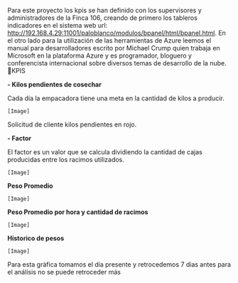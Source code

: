 Para este proyecto los kpis se han definido con los supervisores y administradores de la Finca 106, creando de primero los tableros indicadores en el sistema web url: http://192.168.4.29:11001/paloblanco/modulos/bpanel/html/bpanel.html. En el otro lado para la utilización de las herramientas de Azure leemos el manual para desarrolladores escrito por Michael Crump quien trabaja en Microsoft en la plataforma Azure y es programador, bloguero y conferencista internacional sobre diversos temas de desarrollo de la nube. 
KPIS

**- Kilos pendientes de cosechar**

Cada día la empacadora tiene una meta en la cantidad de kilos a producir.

`[Image]`

Solicitud de cliente kilos pendientes en rojo.

**- Factor**

El factor es un valor que se calcula dividiendo la cantidad de cajas producidas entre los racimos utilizados.

`[Image]`



**Peso Promedio**

`[Image]`

**Peso Promedio por hora y cantidad de racimos**

`[Image]`

**Historico de pesos** 

`[Image]`

Para esta gráfica tomamos el día presente y retrocedemos 7 dias antes para el análisis no se puede retroceder más